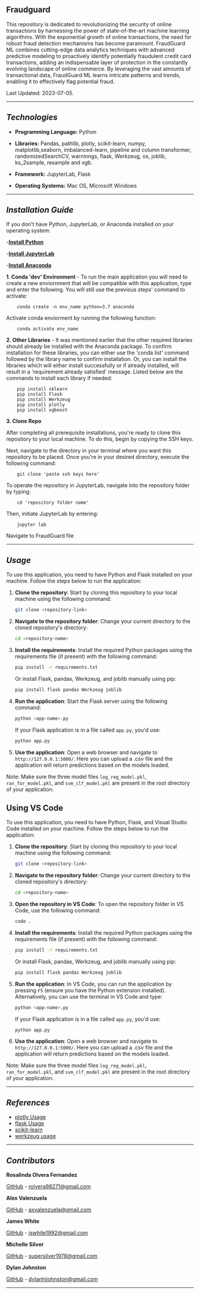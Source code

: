 ## Fraudguard

This repository is dedicated to revolutionizing the security of online transactions by harnessing the power of state-of-the-art machine learning algorithms. With the exponential growth of online transactions, the need for robust fraud detection mechanisms has become paramount. FraudGuard ML combines cutting-edge data analytics techniques with advanced predictive modeling to proactively identify potentially fraudulent credit card transactions, adding an indispensable layer of protection in the constantly evolving landscape of online commerce. By leveraging the vast amounts of transactional data, FraudGuard ML learns intricate patterns and trends, enabling it to effectively flag potential fraud.

Last Updated: 2023-07-05.


---

## *Technologies*

- **Programming Language:** Python
- **Libraries:** Pandas, pathlib, plotly, scikit-learn, numpy, matplotlib,seaborn, imbalanced-learn, pipeline and column transformer, randomizedSearchCV, warninngs, flask, Werkzeug, os, joblib, ks_2sample, resample and xgb.

- **Framework:** JupyterLab, Flask
- **Operating Systems:** Mac OS, Microsoft Windows

---

## *Installation Guide*

If you don't have Python, JupyterLab, or Anaconda installed on your operating system:

-**[Install Python](https://www.python.org/downloads/)**

-**[Install JupyterLab](https://jupyter.org/install)**

-**[Install Anaconda](https://docs.anaconda.com/free/anaconda/install/index.html)**


**1. Conda 'dev' Environment** - To run the main application you will need to create a new enviornment that will be compatible with this application, type and enter the following. You will still use the previous steps' command to activate:

        conda create -n env_name python=3.7 anaconda

Activate conda enviorment by running the following function:

        conda activate env_name 

**2. Other Libraries** - It was mentioned earlier that the other required libraries should already be installed with the Anaconda package. To confirm installation for these libraries, you can either use the 'conda list' command followed by the library name to confirm installation. Or, you can install the libraries which will either install successfully or if already installed, will result in a 'requirement already satisfied' message. Listed below are the commands to install each library if needed:
        
        pip install sklearn
        pip install Flask
        pip install Werkzeug
        pip install plotly
        pip install xgboost



**3. Clone Repo**

After completing all prerequisite installations, you're ready to clone this repository to your local machine. To do this, begin by copying the SSH keys.

Next, navigate to the directory in your terminal where you want this repository to be placed. Once you're in your desired directory, execute the following command:

        git clone 'paste ssh keys here'

To operate the repository in JupyterLab, navigate into the repository folder by typing:

        cd 'repository folder name'

Then, initiate JupyterLab by entering:

        jupyter lab

Navigate to FraudGuard file 

---

## *Usage*

To use this application, you need to have Python and Flask installed on your machine. Follow the steps below to run the application:

1. **Clone the repository**: Start by cloning this repository to your local machine using the following command:

    ```bash
    git clone <repository-link>
    ```

2. **Navigate to the repository folder**: Change your current directory to the cloned repository's directory:

    ```bash
    cd <repository-name>
    ```

3. **Install the requirements**: Install the required Python packages using the requirements file (if present) with the following command:

    ```bash
    pip install -r requirements.txt
    ```

    Or install Flask, pandas, Werkzeug, and joblib manually using pip:

    ```bash
    pip install flask pandas Werkzeug joblib
    ```

4. **Run the application**: Start the Flask server using the following command:

    ```bash
    python <app-name>.py
    ```

    If your Flask application is in a file called `app.py`, you'd use:

    ```bash
    python app.py
    ```

5. **Use the application**: Open a web browser and navigate to `http://127.0.0.1:5000/`. Here you can upload a .csv file and the application will return predictions based on the models loaded.

Note: Make sure the three model files `log_reg_model.pkl`, `ran_for_model.pkl`, and `svm_clf_model.pkl` are present in the root directory of your application.

## Using VS Code

To use this application, you need to have Python, Flask, and Visual Studio Code installed on your machine. Follow the steps below to run the application:

1. **Clone the repository**: Start by cloning this repository to your local machine using the following command:

    ```bash
    git clone <repository-link>
    ```

2. **Navigate to the repository folder**: Change your current directory to the cloned repository's directory:

    ```bash
    cd <repository-name>
    ```

3. **Open the repository in VS Code**: To open the repository folder in VS Code, use the following command:

    ```bash
    code .
    ```

4. **Install the requirements**: Install the required Python packages using the requirements file (if present) with the following command:

    ```bash
    pip install -r requirements.txt
    ```

    Or install Flask, pandas, Werkzeug, and joblib manually using pip:

    ```bash
    pip install flask pandas Werkzeug joblib
    ```

5. **Run the application**: In VS Code, you can run the application by pressing `F5` (ensure you have the Python extension installed). Alternatively, you can use the terminal in VS Code and type:

    ```bash
    python <app-name>.py
    ```

    If your Flask application is in a file called `app.py`, you'd use:

    ```bash
    python app.py
    ```

6. **Use the application**: Open a web browser and navigate to `http://127.0.0.1:5000/`. Here you can upload a .csv file and the application will return predictions based on the models loaded.

Note: Make sure the three model files `log_reg_model.pkl`, `ran_for_model.pkl`, and `svm_clf_model.pkl` are present in the root directory of your application.


---

## *References*
- [plotly Usage](https://plotly.com/python/)
- [flask Usage](https://pypi.org/project/Flask/)
- [scikit-learn](https://www.analyticsvidhya.com/blog/2015/01/scikit-learn-python-machine-learning-tool/)
- [werkzeug usage](https://pypi.org/project/Werkzeug/)
---

## *Contributors*

**Rosalinda Olvera Fernandez**

[GitHub](https://github.com/rolvera05) - rolvera98271@gmail.com

**Alex Valenzuela**

[GitHub](axvalenzuela@gmail.com) - axvalenzuela@gmail.com

**James White**

[GitHub](jswhite1992@gmail.com) - jswhite1992@gmail.com

**Michelle Silver**

[GitHub](supersilver1978@gmail.com) - supersilver1978@gmail.com

**Dylan Johnston**

[GitHub](dylanhjjohnston@gmail.com) - dylanhjjohnston@gmail.com

---
